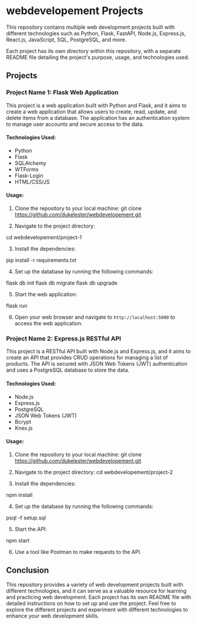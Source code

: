 # webdevelopement Projects

This repository contains multiple web development projects built with different technologies such as Python, Flask, FastAPI, Node.js, Express.js, React.js, JavaScript, SQL, PostgreSQL, and more.

Each project has its own directory within this repository, with a separate README file detailing the project's purpose, usage, and technologies used.

## Projects

### Project Name 1: Flask Web Application

This project is a web application built with Python and Flask, and it aims to create a web application that allows users to create, read, update, and delete items from a database. The application has an authentication system to manage user accounts and secure access to the data.

#### Technologies Used:

- Python
- Flask
- SQLAlchemy
- WTForms
- Flask-Login
- HTML/CSS/JS

#### Usage:

1. Clone the repository to your local machine:
git clone https://github.com/dukelester/webdevelopement.git

2. Navigate to the project directory:

cd webdevelopement/project-1

3. Install the dependencies:

pip install -r requirements.txt

4. Set up the database by running the following commands:

flask db init
flask db migrate
flask db upgrade

5. Start the web application:

flask run

6. Open your web browser and navigate to `http://localhost:5000` to access the web application.

### Project Name 2: Express.js RESTful API

This project is a RESTful API built with Node.js and Express.js, and it aims to create an API that provides CRUD operations for managing a list of products. The API is secured with JSON Web Tokens (JWT) authentication and uses a PostgreSQL database to store the data.

#### Technologies Used:

- Node.js
- Express.js
- PostgreSQL
- JSON Web Tokens (JWT)
- Bcrypt
- Knex.js

#### Usage:

1. Clone the repository to your local machine:
git clone https://github.com/dukelester/webdevelopement.git

2. Navigate to the project directory:
cd webdevelopement/project-2

3. Install the dependencies:

npm install

4. Set up the database by running the following commands:

psql -f setup.sql

5. Start the API:

npm start

6. Use a tool like Postman to make requests to the API.

## Conclusion

This repository provides a variety of web development projects built with different technologies, and it can serve as a valuable resource for learning and practicing web development. Each project has its own README file with detailed instructions on how to set up and use the project. Feel free to explore the different projects and experiment with different technologies to enhance your web development skills.